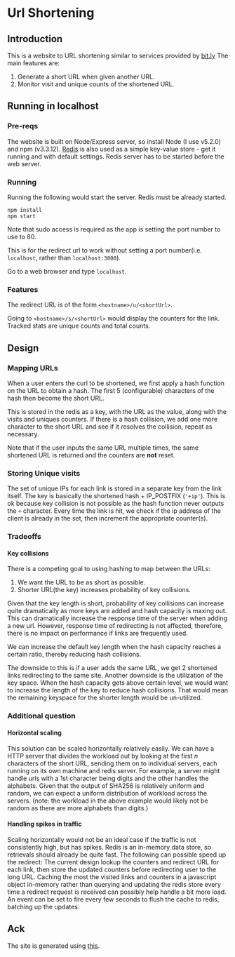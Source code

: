 # Url Shortening
## Introduction

This is a website to URL shortening similar to services provided by [bit.ly](www.bitly.com)
The main features are:

1. Generate a short URL when given another URL.
2. Monitor visit and unique counts of the shortened URL.

## Running in localhost

### Pre-reqs
The website is built on Node/Express server, so install Node (I use v5.2.0) and npm (v3.3.12).
[Redis](redis.io) is also used as a simple key-value store - get it running and with default settings. Redis server has to be started before the web server.


### Running
Running the following would start the server. Redis must be already started.
```
npm install
npm start
```

Note that sudo access is required as the app is setting the port number to use to 80.

This is for the redirect url to work without setting a port number(i.e. `localhost`, rather than `localhost:3000`). 

Go to a web browser and type `localhost`.

### Features
The redirect URL is of the form  `<hostname>/u/<shortUrl>`. 

Going to `<hostname>/s/<shortUrl>` would display the counters for the link. Tracked stats are unique counts and total counts.


## Design

### Mapping URLs
When a user enters the curl to be shortened, we first apply a hash function on the URL to obtain a hash. The first 5 (configurable) characters of the hash then become the short URL. 

This is stored in the redis as a key, with the URL as the value, along with the visits and uniques counters.
If there is a hash collision, we add one more character to the short URL and see if it resolves the collision, repeat as necessary.

Note that if the user inputs the same URL multiple times,  the same shortened URL is returned and the counters are **not** reset.

### Storing Unique visits
The set of unique IPs for each link is stored in a separate key from the link itself. The key is basically the shortened hash + IP_POSTFIX (`'+ip'`). 
This is ok because key collision is not possible as the hash function never outputs the `+` character.
Every time the link is hit, we check if the ip address of the client is already in the set, then increment the appropriate counter(s).

### Tradeoffs

#### Key collisions
There is a competing goal to using hashing to map between the URLs: 
1. We want the URL to be as short as possible. 
2. Shorter URL(the key) increases probability of key collisions.

Given that the key length is short, probability of key collisions can increase quite dramatically as more keys are added and hash capacity is maxing out. This can dramatically increase the response time of the server when adding a new url. However, response time of redirecting is not affected, therefore, there is no impact on performance if links are frequently used.

We can increase the default key length when the hash capacity reaches a certain ratio, thereby reducing hash collisions. 

The downside to this is if a user adds the same URL, we get 2 shortened links redirecting to the same site.
Another downside is the utilization of the key space. When the hash capacity gets above certain level, we would want to increase the length of the key to reduce hash collisions. 
That would mean the remaining keyspace for the shorter length would be un-utilized. 

### Additional question

#### Horizontal scaling
This solution can be scaled horizontally relatively easily. We can have a HTTP server that divides the workload out by looking at the first *n* characters of the short URL, sending them on to individual servers, 
each running on its own machine and redis server. For example, a server might handle urls with a 1st character being digits and the other handles the alphabets. 
Given that the output of SHA256 is relatively uniform and random, we can expect a uniform distribution of workload across the servers. 
(note: the workload in the above example would likely not be random as there are more alphabets than digits.)

#### Handling spikes in traffic
Scaling horizontally would not be an ideal case if the traffic is not consistently high, but has spikes. Redis is an in-memory data store, so retrievals should already be quite fast.
The following can possible speed up the redirect:
The current design lookup the counters and redirect URL for each link, then store the updated counters before redirecting user to the long URL.
Caching the most the visited links and counters in a javascript object in-memory rather than querying and updating the redis store every time a redirect request is received can possibly help handle a bit more load. 
An event can be set to fire every few seconds to flush the cache to redis, batching up the updates.

## Ack
The site is generated using [this](https://expressjs.com/en/starter/generator.html).
